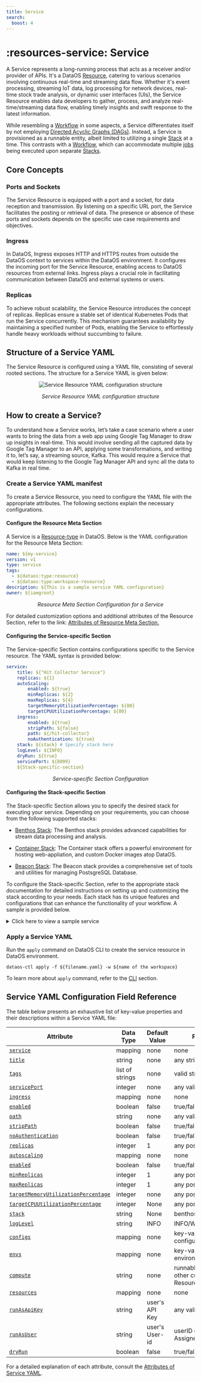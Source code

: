 ```yaml
---
title: Service
search:
  boost: 4
---
```


# :resources-service: Service

A Service represents a long-running process that acts as a receiver and/or provider of APIs. It's a DataOS [Resource](/resources/), catering to various scenarios involving continuous real-time and streaming data flow. Whether it's event processing, streaming IoT data, log processing for network devices, real-time stock trade analysis, or dynamic user interfaces (UIs), the Service Resource enables data developers to gather, process, and analyze real-time/streaming data flow, enabling timely insights and swift response to the latest information.

While resembling a [Workflow](/resources/workflow/) in some aspects, a Service differentiates itself by not employing [Directed Acyclic Graphs (DAGs)](/resources/workflow/#workflows-and-directed-acyclic-graphs-dags). Instead, a Service is provisioned as a runnable entity, albeit limited to utilizing a single [Stack](/resources/stacks/) at a time. This contrasts with a [Workflow](/resources/workflow/), which can accommodate multiple [jobs](/resources/workflow/#workflows-and-directed-acyclic-graphs-dags) being executed upon separate [Stacks](/resources/stacks/).

## Core Concepts

### **Ports and Sockets**

The Service Resource is equipped with a port and a socket, for data reception and transmission. By listening on a specific URL port, the Service facilitates the posting or retrieval of data. The presence or absence of these ports and sockets depends on the specific use case requirements and objectives.

### **Ingress**

In DataOS, Ingress exposes HTTP and HTTPS routes from outside the DataOS context to services within the DataOS environment. It configures the incoming port for the Service Resource, enabling access to DataOS resources from external links. Ingress plays a crucial role in facilitating communication between DataOS and external systems or users.

### **Replicas**

To achieve robust scalability, the Service Resource introduces the concept of replicas. Replicas ensure a stable set of identical Kubernetes Pods that run the Service concurrently. This mechanism guarantees availability by maintaining a specified number of Pods, enabling the Service to effortlessly handle heavy workloads without succumbing to failure.


## Structure of a Service YAML

The Service Resource is configured using a YAML file, consisting of several rooted sections. The structure for a Service YAML is given below:

<center>

![Service Resource YAML configuration structure](/resources/service/service_yaml.png)

</center>


<center>

<i>Service Resource YAML configuration structure</i>

</center>

## How to create a Service?

To understand how a Service works, let’s take a case scenario where a user wants to bring the data from a web app using Google Tag Manager to draw up insights in real-time. This would involve sending all the captured data by Google Tag Manager to an API, applying some transformations, and writing it to, let’s say, a streaming source, Kafka. This would require a Service that would keep listening to the Google Tag Manager API and sync all the data to Kafka in real time.


### **Create a Service YAML manifest**

To create a Service Resource, you need to configure the YAML file with the appropriate attributes. The following sections explain the necessary configurations.

#### **Configure the Resource Meta Section**

A Service is a [Resource-type](/resources/types/) in DataOS. Below is the YAML configuration for the Resource Meta Section:
```yaml
name: ${my-service}
version: v1 
type: service 
tags: 
  - ${dataos:type:resource}
  - ${dataos:type:workspace-resource}
description: ${This is a sample service YAML configuration}
owner: ${iamgroot}
```
<center><i>Resource Meta Section Configuration for a Service</i></center>

For detailed customization options and additional attributes of the Resource Section, refer to the link: [Attributes of Resource Meta Section.](/resources/manifest_attributes/)

#### **Configuring the Service-specific Section**

The Service-specific Section contains configurations specific to the Service resource. The YAML syntax is provided below:

```yaml
service: 
    title: ${"Hit Collector Service"}
    replicas: ${1}
    autoScaling: 
        enabled: ${true}
        minReplicas: ${2}
        maxReplicas: ${4}
        targetMemoryUtilizationPercentage: ${80}
        targetCPUUtilizationPercentage: ${80}
    ingress: 
        enabled: ${true}
        stripPath: ${false}
        path: ${/hit-collector}
        noAuthentication: ${true}
    stack: ${stack} # Specify stack here
    logLevel: ${INFO}
    dryRun: ${true}
    servicePort: ${8099}
    ${Stack-specific-section}
```
<center><i>Service-specific Section Configuration</i></center>

#### **Configuring the Stack-specific Section**

The Stack-specific Section allows you to specify the desired stack for executing your service. Depending on your requirements, you can choose from the following supported stacks:

- [Benthos Stack](/resources/stacks/benthos/): The Benthos stack provides advanced capabilities for stream data processing and analysis.

- [Container Stack](/resources/stacks/container/): The Container stack offers a powerful environment for hosting web-appliation, and custom Docker images atop DataOS.

- [Beacon Stack](/resources/stacks/beacon/): The Beacon stack provides a comprehensive set of tools and utilities for managing PostsgreSQL Database.

To configure the Stack-specific Section, refer to the appropriate stack documentation for detailed instructions on setting up and customizing the stack according to your needs. Each stack has its unique features and configurations that can enhance the functionality of your workflow. A sample is provided below.

<details>
<summary>
Click here to view a sample service
</summary>

The sample service ingests product data from the thirdparty01 depot and store it in the icebase depot. This workflow leverages the Flare stack to efficiently execute the necessary data ingestion tasks. The provided YAML code snippet outlines the configuration and specifications of this workflow.


<br>

<b>Code Snippet</b>

```yaml
name: my-workflow
version: v1 
type: service 
tags: 
  - dataos:type:resource
  - dataos:type:workspace-resource
description: This is a sample service YAML configuration
owner: iamgroot
service: 
    title: "Hit Collector Service" 
    replicas: 1 
    autoScaling: 
        enabled: true
        minReplicas: 2
        maxReplicas: 4
        targetMemoryUtilizationPercentage: 80
        targetCPUUtilizationPercentage: 80
    ingress: 
        enabled: true
        stripPath: false
        path: /hit-collector
        noAuthentication: true
    stack: benthos 
    logLevel: INFO
    compute: runnable-default
    dryRun: true
    servicePort: 8099
    benthos:
        # Input (From Google Tag Manager API)
        input:
            http_server:
            address: 0.0.0.0:8099
            path: /hit-collector
            allowed_verbs:
                - POST
            timeout: 5s
            processors:
            - log:
                level: INFO
                message: hit collector - received hit...

        # Pipeline (Processing)
        pipeline:
            processors:
            - log:
                level: DEBUG
                message: processing message...
            - log:
                level: DEBUG
                message: ${! meta() }
            - bloblang: meta status_code = 200
            - for_each:
            - conditional:
                condition:
                    type: processor_failed
                processors:
                - log:
                    level: ERROR
                    message: 'Schema validation failed due to: ${!error()}'
                - bloblang: meta status_code = 400
                - log:
                    level: DEBUG
                    message: ${! meta() }
                - bloblang: |
                    root.payload = this.string().encode("base64").string()
                    root.received_at = timestamp("2006-01-02T15:04:05.000Z")
                    root.metadata = meta()
                    root.id = uuid_v4()
            - log:
                level: DEBUG
                message: processing message...complete
            threads: 1

        # Output (Into Kafka Depot)
        output:
            broker:
            outputs:
            - broker:
                outputs:
                - type: dataos_depot
                    plugin:
                    address: dataos://kafkapulsar:default/gtm_hits_dead_letter01
                    metadata:
                        type: STREAM
                        description: The GTM Hit Error Data Stream
                        format: json
                        schema: '{"type":"record","name":"default","namespace":"default","fields":[]}'
                        tags:
                        - hit
                        - gtm
                        - stream
                        - error-stream
                        - dead-letter
                        title: GTM Hit Error Stream
                - type: sync_response
                pattern: fan_out
                processors:
                - bloblang: root = if !errored() { deleted() }
            - broker:
                outputs:
                - type: dataos_depot
                    plugin:
                    address: dataos://kafkapulsar:default/gtm_hits01
                    metadata:
                        type: STREAM
                        description: The GTM Hit Data Stream
                        format: json
                        schema: '{"type":"record","name":"default","namespace":"default","fields":[]}'
                        tags:
                        - hit
                        - gtm
                        - event
                        - stream
                        title: GTM Hit Stream
                - type: sync_response
                pattern: fan_out
                processors:
                - bloblang: root = if errored() { deleted() }
            pattern: fan_out
```
</details>

### **Apply a Service YAML**

Run the `apply` command on DataOS CLI to create the service resource in DataOS environment.

```shell
dataos-ctl apply -f ${filename.yaml} -w ${name of the workspace}
```

To learn more about `apply` command, refer to the [CLI](/interfaces/cli/command_reference/) section.

## Service YAML Configuration Field Reference

The table below presents an exhaustive list of key-value properties and their descriptions within a Service YAML file:

<center>

| Attribute | Data Type | Default Value | Possible Value | Requirement |
| --- | --- | --- | --- | --- |
| [`service`](/resources/service/configurations/#service)| mapping | none | none | mandatory |
| [`title`](/resources/service/configurations/#title) | string | none | any string | optional |
| [`tags`](/resources/service/configurations/#tags) | list of strings | none | valid string | optional |
| [`servicePort`](/resources/service/configurations/#serviceport) | integer | none | any valid service port | optional |
| [`ingress`](/resources/service/configurations/#ingress) | mapping | none | none | mandatory  |
| [`enabled`](/resources/service/configurations/#enabled) | boolean | false | true/false | mandatory |
| [`path`](/resources/service/configurations/#path) | string | none | any valid path | mandatory |
| [`stripPath`](/resources/service/configurations/#strippath) | boolean | false | true/false | mandatory |
| [`noAuthentication`](/resources/service/configurations/#noauthentication) | boolean | false | true/false | optional |
| [`replicas`](/resources/service/configurations/#replicas) | integer | 1 | any positive integer | optional  |
| [`autoscaling`](/resources/service/configurations/#autoscaling) | mapping | none | none | optional |
| [`enabled`](/resources/service/configurations/#enabled-1) | boolean | false | true/false | optional |
| [`minReplicas`](/resources/service/configurations/#minreplicas) | integer | 1 | any positive integer | optional  |
| [`maxReplicas`](/resources/service/configurations/#maxreplicas) | integer | 1 | any positive integer | optional  |
| [`targetMemoryUtilizationPercentage`](/resources/service/configurations/#targetmemoryutilizationpercentage) | integer | none | any positive integer | optional  |
| [`targetCPUUtilizationPercentage`](/resources/service/configurations/#targetcpuutilizationpercentage) | integer | None | any positive integer | optional  |
| [`stack`](/resources/service/configurations/#stack) | string | None | benthos/container/beacon | mandatory |
| [`logLevel`](/resources/service/configurations/#loglevel) | string | INFO | INFO/WARN/DEBUG/ERROR | optional |
| [`configs`](/resources/service/configurations/#configs) | mapping | none | key-value pairs of configurations | optional |
| [`envs`](/resources/service/configurations/#envs) | mapping | none | key-value pairs of environment variables | optional |
| [`compute`](/resources/service/configurations/#compute) | string | none | runnable-default or any other custom Compute Resource | mandatory |
| [`resources`](/resources/service/configurations/#resources) | mapping | none | none | optional  |
| [`runAsApiKey`](/resources/service/configurations/#runasapikey) | string | user's API Key | any valid DataOS API Key | Optional  |
| [`runAsUser`](/resources/service/configurations/#runasuser) | string | user's User-id | userID of Use-Case Assignee | optional  |
| [`dryRun`](/resources/service/configurations/#dryrun) | boolean | false | true/false | optional |

</center>

For a detailed explanation of each attribute, consult the [Attributes of Service YAML](/resources/service/configurations/).